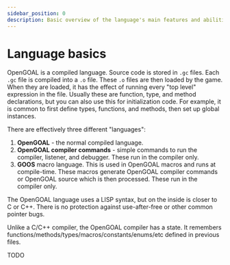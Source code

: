 ```yaml
---
sidebar_position: 0
description: Basic overview of the language's main features and abilities
---
```


# Language basics

OpenGOAL is a compiled language. Source code is stored in `.gc` files. Each `.gc` file is compiled into a `.o` file. These `.o` files are then loaded by the game. When they are loaded, it has the effect of running every "top level" expression in the file. Usually these are function, type, and method declarations, but you can also use this for initialization code. For example, it is common to first define types, functions, and methods, then set up global instances.

There are effectively three different "languages":

1. **OpenGOAL** - the normal compiled language.
2. **OpenGOAL compiler commands** - simple commands to run the compiler, listener, and debugger. These run in the compiler only.
3. **GOOS** macro language. This is used in OpenGOAL macros and runs at compile-time. These macros generate OpenGOAL compiler commands or OpenGOAL source which is then processed. These run in the compiler only.

The OpenGOAL language uses a LISP syntax, but on the inside is closer to C or C++. There is no protection against use-after-free or other common pointer bugs.

Unlike a C/C++ compiler, the OpenGOAL compiler has a state. It remembers functions/methods/types/macros/constants/enums/etc defined in previous files.

TODO
